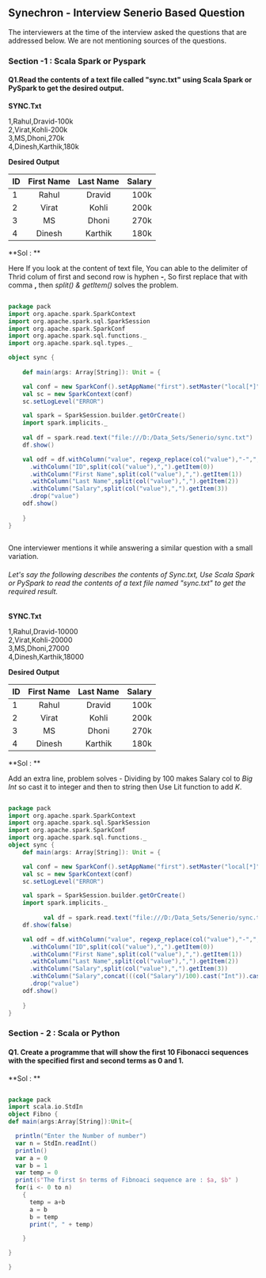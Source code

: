 ## Synechron - Interview Senerio Based Question

The interviewers at the time of the interview asked the questions that are addressed below. We are not mentioning sources of the questions.


### Section -1 : Scala Spark or Pyspark

#### Q1.Read the contents of a text file called "sync.txt" using Scala Spark or PySpark to get the desired output.

**SYNC.Txt**

1,Rahul,Dravid-100k <br />
2,Virat,Kohli-200k <br />
3,MS,Dhoni,270k <br />
4,Dinesh,Karthik,180k <br />

**Desired Output**


| ID|First Name  |Last Name  |Salary |
|---|:----------:|:---------:|------:|
|  1|     Rahul  |   Dravid  |  100k |
|  2|     Virat  |    Kohli  |  200k |
|  3|        MS  |    Dhoni  |  270k |
|  4|    Dinesh  |   Karthik |  180k |


**Sol : ** 

Here If you look at the content of text file, You can able to the delimiter of Thrid colum of first and second row is hyphen **-**, So first replace that with comma **,**
then *split() & getItem()* solves the problem.


```scala

package pack
import org.apache.spark.SparkContext
import org.apache.spark.sql.SparkSession
import org.apache.spark.SparkConf
import org.apache.spark.sql.functions._
import org.apache.spark.sql.types._

object sync {
  
    def main(args: Array[String]): Unit = {

    val conf = new SparkConf().setAppName("first").setMaster("local[*]")
    val sc = new SparkContext(conf)
    sc.setLogLevel("ERROR")

    val spark = SparkSession.builder.getOrCreate()
    import spark.implicits._
    
    val df = spark.read.text("file:///D:/Data_Sets/Senerio/sync.txt")
    df.show()

    val odf = df.withColumn("value", regexp_replace(col("value"),"-",","))
      .withColumn("ID",split(col("value"),",").getItem(0))
      .withColumn("First Name",split(col("value"),",").getItem(1))
      .withColumn("Last Name",split(col("value"),",").getItem(2))
      .withColumn("Salary",split(col("value"),",").getItem(3))
      .drop("value")
    odf.show()
    
    }
}
      
  ```

One interviewer mentions it while answering a similar question with a small variation. 

###### Let's say the following describes the contents of Sync.txt, Use Scala Spark or PySpark to read the contents of a text file named "sync.txt" to get the required result.

**SYNC.Txt**

1,Rahul,Dravid-10000 <br />
2,Virat,Kohli-20000 <br />
3,MS,Dhoni,27000 <br />
4,Dinesh,Karthik,18000 <br />


**Desired Output**

| ID|First Name  |Last Name  |Salary |
|---|:----------:|:---------:|------:|
|  1|     Rahul  |   Dravid  |  100k |
|  2|     Virat  |    Kohli  |  200k |
|  3|        MS  |    Dhoni  |  270k |
|  4|    Dinesh  |   Karthik |  180k |


**Sol : **

Add an extra line, problem solves - Dividing by 100 makes Salary col to *Big Int* so cast it to integer and then to string then Use Lit function to add *K*.

```scala

package pack
import org.apache.spark.SparkContext
import org.apache.spark.sql.SparkSession
import org.apache.spark.SparkConf
import org.apache.spark.sql.functions._
object sync {
    def main(args: Array[String]): Unit = {

    val conf = new SparkConf().setAppName("first").setMaster("local[*]")
    val sc = new SparkContext(conf)
    sc.setLogLevel("ERROR")

    val spark = SparkSession.builder.getOrCreate()
    import spark.implicits._
      
          val df = spark.read.text("file:///D:/Data_Sets/Senerio/sync.txt")
    df.show(false)

    val odf = df.withColumn("value", regexp_replace(col("value"),"-",","))
      .withColumn("ID",split(col("value"),",").getItem(0))
      .withColumn("First Name",split(col("value"),",").getItem(1))
      .withColumn("Last Name",split(col("value"),",").getItem(2))
      .withColumn("Salary",split(col("value"),",").getItem(3))
      .withColumn("Salary",concat(((col("Salary")/100).cast("Int")).cast("String"),lit("K")))
      .drop("value")
    odf.show()
      
    }
}

  ```
  
 ### Section - 2 : Scala or Python
  
 #### Q1. Create a programme that will show the first 10 Fibonacci sequences with the specified first and second terms as 0 and 1.
    
**Sol : ** 

  ```scala

  package pack
import scala.io.StdIn
object Fibno {
  def main(args:Array[String]):Unit={

    println("Enter the Number of number")
    var n = StdIn.readInt()
    println()
    var a = 0
    var b = 1
    var temp = 0
    print(s"The first $n terms of Fibnoaci sequence are : $a, $b" )
    for(i <- 0 to n)
      {
        temp = a+b
        a = b
        b = temp
        print(", " + temp)

      }

  }

}
  ```
